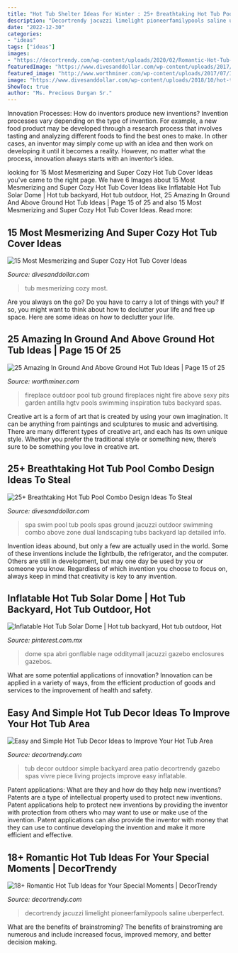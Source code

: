 ```yaml
---
title: "Hot Tub Shelter Ideas For Winter : 25+ Breathtaking Hot Tub Pool Combo Design Ideas To Steal"
description: "Decortrendy jacuzzi limelight pioneerfamilypools saline uberperfect"
date: "2022-12-30"
categories:
- "ideas"
tags: ["ideas"]
images:
- "https://decortrendy.com/wp-content/uploads/2020/02/Romantic-Hot-Tub-8.jpg"
featuredImage: "https://www.divesanddollar.com/wp-content/uploads/2017/04/Hot-Tub-Cover-9.jpg"
featured_image: "http://www.worthminer.com/wp-content/uploads/2017/07/In-Ground-And-Above-Ground-Hot-Tub-Ideas-15.jpg"
image: "https://www.divesanddollar.com/wp-content/uploads/2018/10/hot-tub-pool-18.jpg"
ShowToc: true
author: "Ms. Precious Durgan Sr."
---
```



Innovation Processes: How do inventors produce new inventions?
Invention processes vary depending on the type of invention. For example, a new food product may be developed through a research process that involves tasting and analyzing different foods to find the best ones to make. In other cases, an inventor may simply come up with an idea and then work on developing it until it becomes a reality. However, no matter what the process, innovation always starts with an inventor’s idea.

	

		
looking for 15 Most Mesmerizing and Super Cozy Hot Tub Cover Ideas you've came to the right page. We have 6 Images about 15 Most Mesmerizing and Super Cozy Hot Tub Cover Ideas like Inflatable Hot Tub Solar Dome | Hot tub backyard, Hot tub outdoor, Hot, 25 Amazing In Ground And Above Ground Hot Tub Ideas | Page 15 of 25 and also 15 Most Mesmerizing and Super Cozy Hot Tub Cover Ideas. Read more:
		
    
## 15 Most Mesmerizing And Super Cozy Hot Tub Cover Ideas

<img loading=lazy src="https://www.divesanddollar.com/wp-content/uploads/2017/04/Hot-Tub-Cover-9.jpg" onerror="this.onerror=null;this.src='https://tse4.mm.bing.net/th?id=OIP.ujSt93AT9EWk1S9-0GS2JgHaLH&amp;pid=15.1';" alt="15 Most Mesmerizing and Super Cozy Hot Tub Cover Ideas">

_Source: divesanddollar.com_

>tub mesmerizing cozy most. 

	

Are you always on the go? Do you have to carry a lot of things with you? If so, you might want to think about how to declutter your life and free up space. Here are some ideas on how to declutter your life.

    
## 25 Amazing In Ground And Above Ground Hot Tub Ideas | Page 15 Of 25

<img loading=lazy src="http://www.worthminer.com/wp-content/uploads/2017/07/In-Ground-And-Above-Ground-Hot-Tub-Ideas-15.jpg" onerror="this.onerror=null;this.src='https://tse4.mm.bing.net/th?id=OIP.I4Z7CyAw4YsVQtE5XMtowAEgDY&amp;pid=15.1';" alt="25 Amazing In Ground And Above Ground Hot Tub Ideas | Page 15 of 25">

_Source: worthminer.com_

>fireplace outdoor pool tub ground fireplaces night fire above sexy pits garden antilla hgtv pools swimming inspiration tubs backyard spas. 

	

Creative art is a form of art that is created by using your own imagination. It can be anything from paintings and sculptures to music and advertising. There are many different types of creative art, and each has its own unique style. Whether you prefer the traditional style or something new, there’s sure to be something you love in creative art.

    
## 25+ Breathtaking Hot Tub Pool Combo Design Ideas To Steal

<img loading=lazy src="https://www.divesanddollar.com/wp-content/uploads/2018/10/hot-tub-pool-18.jpg" onerror="this.onerror=null;this.src='https://tse3.mm.bing.net/th?id=OIP.FQFJP6yaWMoA26atAL8IaAHaLH&amp;pid=15.1';" alt="25+ Breathtaking Hot Tub Pool Combo Design Ideas To Steal">

_Source: divesanddollar.com_

>spa swim pool tub pools spas ground jacuzzi outdoor swimming combo above zone dual landscaping tubs backyard lap detailed info. 

	

Invention ideas abound, but only a few are actually used in the world. Some of these inventions include the lightbulb, the refrigerator, and the computer. Others are still in development, but may one day be used by you or someone you know. Regardless of which invention you choose to focus on, always keep in mind that creativity is key to any invention.

    
## Inflatable Hot Tub Solar Dome | Hot Tub Backyard, Hot Tub Outdoor, Hot

<img loading=lazy src="https://i.pinimg.com/736x/6e/dd/eb/6eddebdb5a0f7c4080e7bac3fc405e1e.jpg" onerror="this.onerror=null;this.src='https://tse1.mm.bing.net/th?id=OIP.u9fgcyHR_zhytUlrVTtHagHaE7&amp;pid=15.1';" alt="Inflatable Hot Tub Solar Dome | Hot tub backyard, Hot tub outdoor, Hot">

_Source: pinterest.com.mx_

>dome spa abri gonflable nage odditymall jacuzzi gazebo enclosures gazebos. 

	

What are some potential applications of innovation?
Innovation can be applied in a variety of ways, from the efficient production of goods and services to the improvement of health and safety.

    
## Easy And Simple Hot Tub Decor Ideas To Improve Your Hot Tub Area

<img loading=lazy src="https://decortrendy.com/wp-content/uploads/2020/06/Hot-Tub-Decor-4.jpg" onerror="this.onerror=null;this.src='https://tse3.mm.bing.net/th?id=OIP.9OlXYEsE8cdujKxs8xN9egHaNK&amp;pid=15.1';" alt="Easy and Simple Hot Tub Decor Ideas to Improve Your Hot Tub Area">

_Source: decortrendy.com_

>tub decor outdoor simple backyard area patio decortrendy gazebo spas vivre piece living projects improve easy inflatable. 

	

Patent applications: What are they and how do they help new inventions?
Patents are a type of intellectual property used to protect new inventions. Patent applications help to protect new inventions by providing the inventor with protection from others who may want to use or make use of the invention. Patent applications can also provide the inventor with money that they can use to continue developing the invention and make it more efficient and effective.

    
## 18+ Romantic Hot Tub Ideas For Your Special Moments | DecorTrendy

<img loading=lazy src="https://decortrendy.com/wp-content/uploads/2020/02/Romantic-Hot-Tub-8.jpg" onerror="this.onerror=null;this.src='https://tse2.mm.bing.net/th?id=OIP.rtm4evDvtrb8UaIBxmu8twHaLH&amp;pid=15.1';" alt="18+ Romantic Hot Tub Ideas for Your Special Moments | DecorTrendy">

_Source: decortrendy.com_

>decortrendy jacuzzi limelight pioneerfamilypools saline uberperfect. 

	

What are the benefits of brainstroming?
The benefits of brainstroming are numerous and include increased focus, improved memory, and better decision making.

